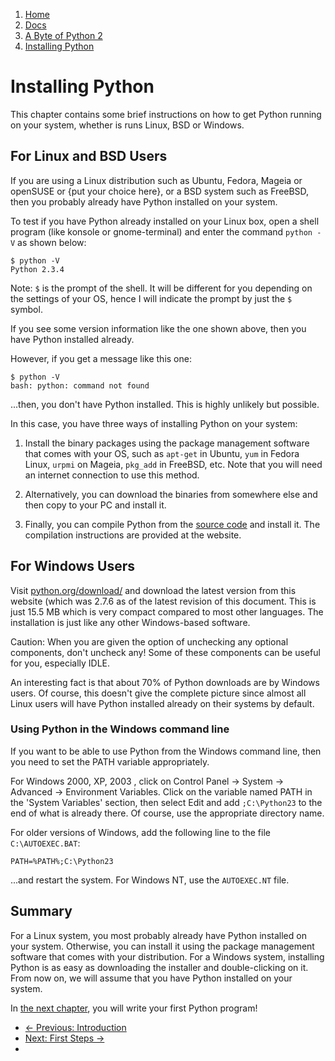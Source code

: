 <!-- -
Title: Installing Python
Author: Swaroop C H
- -->

<ol class="breadcrumb">
<li><a href="/">Home</a></li>
<li><a href="/docs/">Docs</a></li>
<li><a href="/docs/a-byte-of-python-2/">A Byte of Python 2</a></li>
<li><a href="/docs/a-byte-of-python-2/installing-python.html">Installing Python</a></li>
</ol>

Installing Python
=================

This chapter contains some brief instructions on how to get Python 
running on your system, whether is runs Linux, BSD or Windows.

For Linux and BSD Users
-----------------------

If you are using a Linux distribution such as Ubuntu, Fedora, Mageia or 
openSUSE or {put your choice here}, or a BSD system such as FreeBSD, 
then you probably already have Python installed on your system.

To test if you have Python already installed on your Linux box, open a 
shell program (like konsole or gnome-terminal) and enter the command 
`python -V` as shown below:

    $ python -V
    Python 2.3.4

Note: `$` is the prompt of the shell. It will be different for you 
depending on the settings of your OS, hence I will indicate the prompt 
by just the `$` symbol.

If you see some version information like the one shown above, then you 
have Python installed already.

However, if you get a message like this one:

    $ python -V
    bash: python: command not found

...then, you don't have Python installed. This is highly unlikely but 
possible.

In this case, you have three ways of installing Python on your system:

1.  Install the binary packages using the package management software 
    that comes with your OS, such as `apt-get` in Ubuntu, `yum` in 
    Fedora Linux, `urpmi` on Mageia, `pkg_add` in FreeBSD, etc. Note 
    that you will need an internet connection to use this method.

2.  Alternatively, you can download the binaries from somewhere else 
    and then copy to your PC and install it.

3.  Finally, you can compile Python from the [source code](http://www.python.org/download/) and install 
    it. The compilation instructions are provided at the website. 

For Windows Users
-----------------

Visit [python.org/download/](http://www.python.org/download/) and 
download the latest version from this website (which was 2.7.6 as of 
the latest revision of this document. This is just 15.5 MB which is 
very compact compared to most other languages. The installation is 
just like any other Windows-based software.

Caution: When you are given the option of unchecking any optional 
components, don't uncheck any! Some of these components can be useful 
for you, especially IDLE.

An interesting fact is that about 70% of Python downloads are by Windows 
users. Of course, this doesn't give the complete picture since almost 
all Linux users will have Python installed already on their systems by 
default.

### Using Python in the Windows command line ###

If you want to be able to use Python from the Windows command line, then 
you need to set the PATH variable appropriately.

For Windows 2000, XP, 2003 , click on Control Panel -> System -> Advanced 
-> Environment Variables. Click on the variable named PATH in the 'System 
Variables' section, then select Edit and add `;C:\Python23` to the end of 
what is already there. Of course, use the appropriate directory name.

For older versions of Windows, add the following line to the file 
`C:\AUTOEXEC.BAT`: 

    PATH=%PATH%;C:\Python23

...and restart the system. For Windows NT, use the `AUTOEXEC.NT` file. 

Summary
-------

For a Linux system, you most probably already have Python installed on 
your system. Otherwise, you can install it using the package management 
software that comes with your distribution. For a Windows system, 
installing Python is as easy as downloading the installer and 
double-clicking on it. From now on, we will assume that you have Python 
installed on your system.

In [the next chapter](/docs/a-byte-of-python-2/first-steps.html), you 
will write your first Python program!

<ul class='pager'>
    <li class='previous'>
        <a href='/docs/a-byte-of-python-2/introduction/'>&larr; Previous: Introduction</a>
    </li>
    <li class='next'>
        <a href='/docs/a-byte-of-python-2/first-steps/'>Next: First Steps &rarr;</a>
    <li>
</ul>
